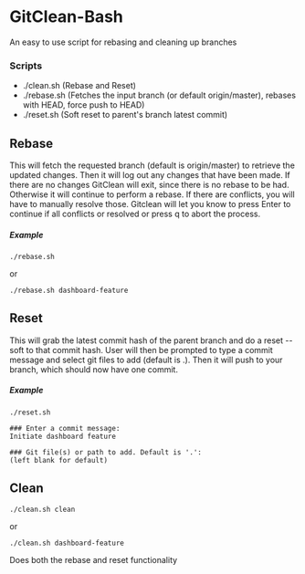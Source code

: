 # GitClean-Bash

An easy to use script for rebasing and cleaning up branches

### Scripts
- ./clean.sh (Rebase and Reset)
- ./rebase.sh (Fetches the input branch (or default origin/master), rebases with HEAD, force push to HEAD)
- ./reset.sh (Soft reset to parent's branch latest commit)


## Rebase
This will fetch the requested branch (default is origin/master) to retrieve the updated changes. Then it will log out any changes that have been made. If there are no changes GitClean will exit, since there is no rebase to be had. Otherwise it will continue to perform a rebase. If there are conflicts, you will have to manually resolve those. Gitclean will let you know to press Enter to continue if all conflicts or resolved or press q to abort the process.

##### Example
```
./rebase.sh
```
or
```
./rebase.sh dashboard-feature
```

## Reset
This will grab the latest commit hash of the parent branch and do a reset --soft to that commit hash. User will then be prompted to type a commit message and select git files to add (default is .). Then it will push to your branch, which should now have one commit.

##### Example
```
./reset.sh

### Enter a commit message:
Initiate dashboard feature

### Git file(s) or path to add. Default is '.':
(left blank for default)
```
## Clean
```
./clean.sh clean
```
or
```
./clean.sh dashboard-feature
```
Does both the rebase and reset functionality
